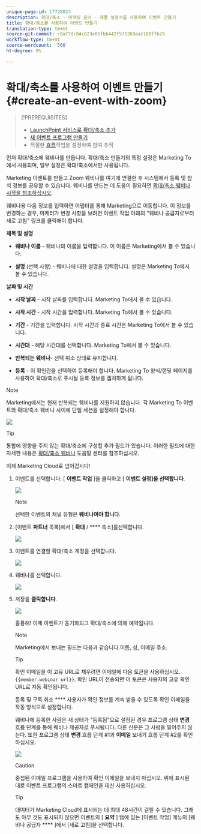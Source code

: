 ```yaml
---
unique-page-id: 17728023
description: 확대/축소 - 마케팅 문서 - 제품 설명서를 사용하여 이벤트 만들기
title: 확대/축소를 사용하여 이벤트 만들기
translation-type: tm+mt
source-git-commit: c8a77dc84c023e05fbb442f575269aac108ffb29
workflow-type: tm+mt
source-wordcount: '566'
ht-degree: 0%

---
```



# 확대/축소를 사용하여 이벤트 만들기 {#create-an-event-with-zoom}

>[!PREREQUISITES]
>
>* [LaunchPoint 서비스로 확대/축소 추가](/help/marketo/product-docs/administration/additional-integrations/add-zoom-as-a-launchpoint-service.md)
>* [새 이벤트 프로그램 만들기](/help/marketo/product-docs/demand-generation/events/understanding-events/create-a-new-event-program.md)
>* 적절한 [흐름](http://docs.marketo.com/display/DOCS/Flow+Actions)작업을 설정하여 참여 추적


먼저 확대/축소에 웨비나를 만듭니다. 확대/축소 만들기의 특정 설정은 Marketing To에서 사용되며, 일부 설정은 확대/축소에서만 사용됩니다.

Marketing 이벤트를 만들고 Zoom 웨비나를 여기에 연결한 후 시스템에서 등록 및 참석 정보를 공유할 수 있습니다. 웨비나를 만드는 데 도움이 필요하면 [확대/축소 웨비나 시작을 참조하십시오](https://support.zoom.us/hc/en-us/articles/200917029-Getting-Started-With-Webinar).

웨비나용 다음 정보를 입력하면 어댑터를 통해 Marketing으로 이동합니다. 이 정보를 변경하는 경우, 마케터가 변경 사항을 보려면 이벤트 작업 아래의 &quot;웨비나 공급자로부터 새로 고침&quot; 링크를 클릭해야 합니다.

**제목 및 설명**

* **웨비나 이름** - 웨비나의 이름을 입력합니다. 이 이름은 Marketing에서 볼 수 있습니다.

* **설명** (선택 사항) - 웨비나에 대한 설명을 입력합니다. 설명은 Marketing To에서 볼 수 있습니다.

**날짜 및 시간**

* **시작 날짜** - 시작 날짜를 입력합니다. Marketing To에서 볼 수 있습니다.

* **시작 시간** - 시작 시간을 입력합니다. Marketing To에서 볼 수 있습니다.

* **기간** - 기간을 입력합니다. 시작 시간과 종료 시간은 Marketing To에서 볼 수 있습니다.

* **시간대** - 해당 시간대를 선택합니다. Marketing To에서 볼 수 있습니다.

* **반복되는 웨비나**- 선택 취소 상태로 유지합니다.

* **등록** - 이 확인란을 선택하여 등록해야 합니다. Marketing To 양식/랜딩 페이지를 사용하여 확대/축소로 푸시될 등록 정보를 캡처하게 됩니다.

>[!NOTE]
>
>Marketing에서는 현재 반복되는 웨비나를 지원하지 않습니다. 각 Marketing To 이벤트와 확대/축소 웨비나 사이에 단일 세션을 설정해야 합니다.

![](assets/overview2.png)

>[!TIP]
>
>통합에 영향을 주지 않는 확대/축소에 구성할 추가 필드가 있습니다. 이러한 필드에 대한 자세한 내용은 [확대/축소 웨비나](https://support.zoom.us/hc/en-us/sections/200324965-Video-Webinar) 도움말 센터를 참조하십시오.

이제 Marketing Cloud로 넘어갑시다!

1. 이벤트를 선택합니다. [ **이벤트 작업** ]을 클릭하고 [ **이벤트 설정]을 선택합니다**.

   ![](assets/image2015-5-14-14-3a53-3a10-1.png)

   >[!NOTE]
   >
   >선택한 이벤트의 채널 유형은 **웨비나여야 합니다**.

1. [이벤트 **파트너** 목록]에서 [ **확대** / **** 축소]를선택합니다.

   ![](assets/eventsettings1.png)

1. 이벤트를 연결할 확대/축소 계정을 선택합니다.

   ![](assets/selectaccount.png)

1. 웨비나를 선택합니다.

   ![](assets/selectevent.png)

1. 저장을 **클릭합니다**.

   ![](assets/eventsettingssave.png)

   훌륭해! 이제 이벤트가 동기화되고 확대/축소에 의해 예약됩니다.

   >[!NOTE]
   >
   >Marketing에서 보내는 필드는 다음과 같습니다.이름, 성, 이메일 주소.

   >[!TIP]
   >
   >확인 이메일을 이 고유 URL로 채우려면 이메일에 다음 토큰을 사용하십시오. `{{member.webinar url}}`. 확인 URL이 전송되면 이 토큰은 사용자의 고유 확인 URL로 자동 확인됩니다.
   >
   >등록 및 구독 취소 **** 사용자가 확인 정보를 계속 받을 수 있도록 확인 이메일을 작동 방식으로 설정합니다.

   웨비나에 등록한 사람은 새 상태가 &quot;등록됨&quot;으로 설정된 경우 프로그램 상태 **변경** 흐름 단계를 통해 웨비나 제공자로 푸시됩니다. 다른 신분은 그 사람을 밀어주지 않는다. 또한 프로그램 상태 **변경** 흐름 단계 #1과 **이메일** 보내기 흐름 단계 #2를 확인하십시오.

   ![](assets/goto-webinar-1.png)

   >[!CAUTION]
   >
   >중첩된 이메일 프로그램을 사용하여 확인 이메일을 보내지 마십시오. 위에 표시된 대로 이벤트 프로그램의 스마트 캠페인을 대신 사용하십시오.

   >[!TIP]
   >
   >데이터가 Marketing Cloud에 표시되는 데 최대 48시간이 걸릴 수 있습니다. 그래도 아무 것도 표시되지 않으면 이벤트의 [ **요약** ] 탭에 있는 [이벤트 작업] 메뉴의 [웨비나 공급자 **** ]에서 [새로 고침]을 선택합니다.
